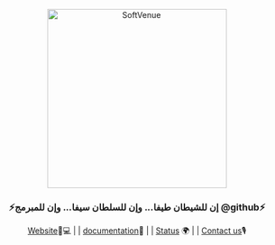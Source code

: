 <p align="center">
  <a href="https://SoftVenue.net">
    <img src="https://avatars.githubusercontent.com/u/46533767" width="318px" alt="SoftVenue" />
  </a>
</p>
<h3 align="center">⚡إن للشيطان طيفا... وإن للسلطان سيفا... وإن للمبرمج 
@github⚡</h3>

<p align="center">
<a href="https://softvenue.net">Website</a>🧑💻
|
|
<a href="https://softvenue.net/docs">documentation</a>📗
|
|
<a href="https://softvenue.instatus.com/"> Status</a> 🌍
|
|
<a href="https://softvenue.net/contact">Contact us</a>🎙
</p>
